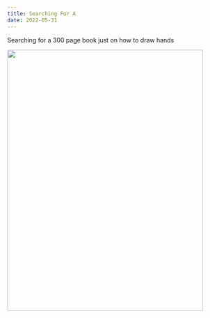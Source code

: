 ```yaml
---
title: Searching For A
date: 2022-05-31
---
```


<p>Searching for a 300 page book just on how to draw hands</p>
<img src="https://joshnicholas.micro.blog/uploads/2022/48887f9617.jpg" width="450" height="600" alt="" />